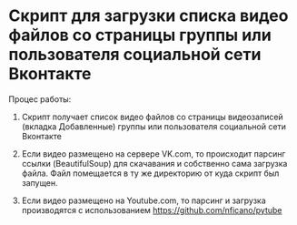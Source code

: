 # Скрипт для загрузки списка видео файлов со страницы группы или пользователя социальной сети Вконтакте

Процес работы:

1. Скрипт получает список видео файлов со страницы видеозаписей (вкладка Добавленные) группы или пользователя социальной сети Вконтакте

2. Если видео размещено на сервере VK.com, то происходит парсинг ссылки (BeautifulSoup) для скачавания и собственно сама загрузка файла. Файл помещается в ту же директорию от куда скрипт был запущен.

3. Если видео размещено на Youtube.com, то парсинг и загрузка производятся с использованием https://github.com/nficano/pytube